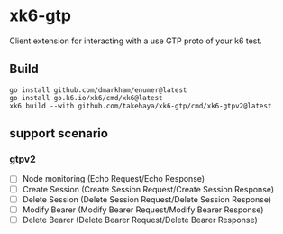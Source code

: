 # xk6-gtp
Client extension for interacting with a use GTP proto of your k6 test.

## Build
```shell=
go install github.com/dmarkham/enumer@latest
go install go.k6.io/xk6/cmd/xk6@latest
xk6 build --with github.com/takehaya/xk6-gtp/cmd/xk6-gtpv2@latest
```

## support scenario
### gtpv2
- [ ] Node monitoring (Echo Request/Echo Response)
- [ ] Create Session  (Create Session Request/Create Session Response)
- [ ] Delete Session (Delete Session Request/Delete Session Response)
- [ ] Modify Bearer (Modify Bearer Request/Modify Bearer Response)
- [ ] Delete Bearer (Delete Bearer Request/Delete Bearer Response)